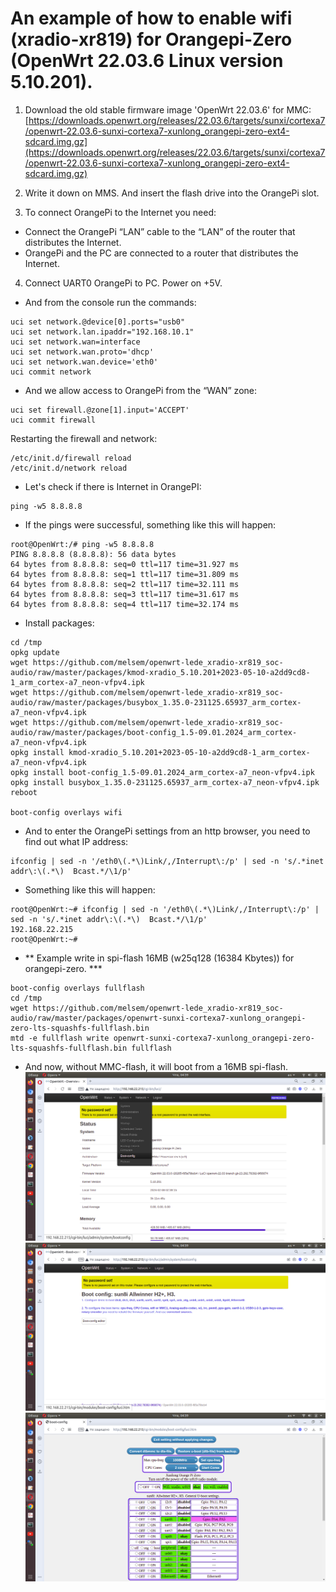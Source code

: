# An example of how to enable wifi (xradio-xr819) for Orangepi-Zero (OpenWrt 22.03.6 Linux version 5.10.201).

1. Download the old stable firmware image 'OpenWrt 22.03.6' for MMC: [https://downloads.openwrt.org/releases/22.03.6/targets/sunxi/cortexa7/openwrt-22.03.6-sunxi-cortexa7-xunlong_orangepi-zero-ext4-sdcard.img.gz](https://downloads.openwrt.org/releases/22.03.6/targets/sunxi/cortexa7/openwrt-22.03.6-sunxi-cortexa7-xunlong_orangepi-zero-ext4-sdcard.img.gz)

2. Write it down on MMS. And insert the flash drive into the OrangePi slot.

3. To connect OrangePi to the Internet you need:
* Connect the OrangePi “LAN” cable to the “LAN” of the router that distributes the Internet.
* OrangePi and the PC are connected to a router that distributes the Internet.

4. Connect UART0 OrangePi to PC. Power on +5V.
* And from the console run the commands:
```
uci set network.@device[0].ports="usb0"
uci set network.lan.ipaddr="192.168.10.1"
uci set network.wan=interface
uci set network.wan.proto='dhcp'
uci set network.wan.device='eth0'
uci commit network
```
* And we allow access to OrangePi from the “WAN” zone:
```
uci set firewall.@zone[1].input='ACCEPT'
uci commit firewall
```
Restarting the firewall and network:
```
/etc/init.d/firewall reload
/etc/init.d/network reload
```
* Let's check if there is Internet in OrangePI:
```
ping -w5 8.8.8.8
```
* If the pings were successful, something like this will happen:
```
root@OpenWrt:/# ping -w5 8.8.8.8
PING 8.8.8.8 (8.8.8.8): 56 data bytes
64 bytes from 8.8.8.8: seq=0 ttl=117 time=31.927 ms
64 bytes from 8.8.8.8: seq=1 ttl=117 time=31.809 ms
64 bytes from 8.8.8.8: seq=2 ttl=117 time=32.111 ms
64 bytes from 8.8.8.8: seq=3 ttl=117 time=31.617 ms
64 bytes from 8.8.8.8: seq=4 ttl=117 time=32.174 ms
```
* Install packages:
```
cd /tmp
opkg update
wget https://github.com/melsem/openwrt-lede_xradio-xr819_soc-audio/raw/master/packages/kmod-xradio_5.10.201+2023-05-10-a2dd9cd8-1_arm_cortex-a7_neon-vfpv4.ipk
wget https://github.com/melsem/openwrt-lede_xradio-xr819_soc-audio/raw/master/packages/busybox_1.35.0-231125.65937_arm_cortex-a7_neon-vfpv4.ipk
wget https://github.com/melsem/openwrt-lede_xradio-xr819_soc-audio/raw/master/packages/boot-config_1.5-09.01.2024_arm_cortex-a7_neon-vfpv4.ipk
opkg install kmod-xradio_5.10.201+2023-05-10-a2dd9cd8-1_arm_cortex-a7_neon-vfpv4.ipk
opkg install boot-config_1.5-09.01.2024_arm_cortex-a7_neon-vfpv4.ipk
opkg install busybox_1.35.0-231125.65937_arm_cortex-a7_neon-vfpv4.ipk
reboot

boot-config overlays wifi
```
* And to enter the OrangePi settings from an http browser, you need to find out what IP address:
```
ifconfig | sed -n '/eth0\(.*\)Link/,/Interrupt\:/p' | sed -n 's/.*inet addr\:\(.*\)  Bcast.*/\1/p'
```
* Something like this will happen:
```
root@OpenWrt:~# ifconfig | sed -n '/eth0\(.*\)Link/,/Interrupt\:/p' | sed -n 's/.*inet addr\:\(.*\)  Bcast.*/\1/p'
192.168.22.215
root@OpenWrt:~# 
```

* ** Example write in spi-flash 16MB (w25q128 (16384 Kbytes)) for orangepi-zero. ***
```
boot-config overlays fullflash
cd /tmp
wget https://github.com/melsem/openwrt-lede_xradio-xr819_soc-audio/raw/master/packages/openwrt-sunxi-cortexa7-xunlong_orangepi-zero-lts-squashfs-fullflash.bin
mtd -e fullflash write openwrt-sunxi-cortexa7-xunlong_orangepi-zero-lts-squashfs-fullflash.bin fullflash
```
* And now, without MMC-flash, it will boot from a 16MB spi-flash.
  ![boot-config](https://github.com/melsem/openwrt-lede_xradio-xr819_soc-audio/blob/master/packages/18.png)
  ![boot-config](https://github.com/melsem/openwrt-lede_xradio-xr819_soc-audio/blob/master/packages/26.png)
  ![boot-config](https://github.com/melsem/openwrt-lede_xradio-xr819_soc-audio/blob/master/packages/33.png)
